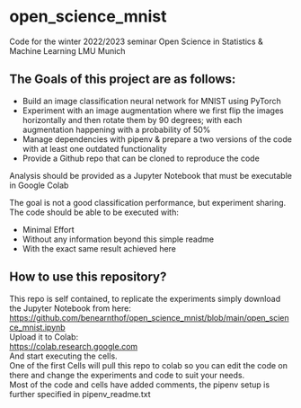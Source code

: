 # open_science_mnist
Code for the winter 2022/2023 seminar Open Science in Statistics &amp; Machine Learning LMU Munich  

## The Goals of this project are as follows:  

* Build an image classification neural network for MNIST using PyTorch  
* Experiment with an image augmentation where we first flip the images horizontally and then rotate them by 90 degrees; with each augmentation happening with a probability of 50%  
* Manage dependencies with pipenv & prepare a two versions of the code with at least one outdated functionality  
* Provide a Github repo that can be cloned to reproduce the code  

Analysis should be provided as a Jupyter Notebook that must be executable in Google Colab  

The goal is not a good classification performance, but experiment sharing.  
The code should be able to be executed with:  
* Minimal Effort
* Without any information beyond this simple readme
* With the exact same result achieved here

## How to use this repository?
This repo is self contained, to replicate the experiments simply download the Jupyter Notebook from here:  
https://github.com/benearnthof/open_science_mnist/blob/main/open_science_mnist.ipynb  
Upload it to Colab:  
https://colab.research.google.com  
And start executing the cells.  
One of the first Cells will pull this repo to colab so you can edit the code on there and change the experiments and code to suit your needs.  
Most of the code and cells have added comments, the pipenv setup is further specified in pipenv_readme.txt
